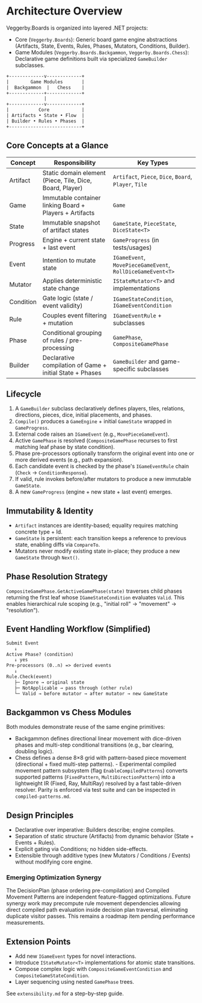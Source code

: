 # Architecture Overview

Veggerby.Boards is organized into layered .NET projects:

- Core (`Veggerby.Boards`): Generic board game engine abstractions (Artifacts, State, Events, Rules, Phases, Mutators, Conditions, Builder).
- Game Modules (`Veggerby.Boards.Backgammon`, `Veggerby.Boards.Chess`): Declarative game definitions built via specialized `GameBuilder` subclasses.

```txt
+-------------v-------------+
|        Game Modules       |
|  Backgammon  |   Chess    |
+-------------+-------------+
              |
+-------------v-------------+
|           Core            |
| Artifacts • State • Flow  |
| Builder • Rules • Phases  |
+---------------------------+
```

## Core Concepts at a Glance

| Concept | Responsibility | Key Types |
|---------|----------------|-----------|
| Artifact | Static domain element (Piece, Tile, Dice, Board, Player) | `Artifact`, `Piece`, `Dice`, `Board`, `Player`, `Tile` |
| Game | Immutable container linking Board + Players + Artifacts | `Game` |
| State | Immutable snapshot of artifact states | `GameState`, `PieceState`, `DiceState<T>` |
| Progress | Engine + current state + last event | `GameProgress` (in tests/usages) |
| Event | Intention to mutate state | `IGameEvent`, `MovePieceGameEvent`, `RollDiceGameEvent<T>` |
| Mutator | Applies deterministic state change | `IStateMutator<T>` and implementations |
| Condition | Gate logic (state / event validity) | `IGameStateCondition`, `IGameEventCondition` |
| Rule | Couples event filtering + mutation | `IGameEventRule` + subclasses |
| Phase | Conditional grouping of rules / pre-processing | `GamePhase`, `CompositeGamePhase` |
| Builder | Declarative compilation of Game + initial State + Phases | `GameBuilder` and game-specific subclasses |

## Lifecycle

1. A `GameBuilder` subclass declaratively defines players, tiles, relations, directions, pieces, dice, initial placements, and phases.
2. `Compile()` produces a `GameEngine` + initial `GameState` wrapped in `GameProgress`.
3. External code raises an `IGameEvent` (e.g., `MovePieceGameEvent`).
4. Active `GamePhase` is resolved (`CompositeGamePhase` recurses to first matching leaf phase by state condition).
5. Phase pre-processors optionally transform the original event into one or more derived events (e.g., path expansion).
6. Each candidate event is checked by the phase's `IGameEventRule` chain (`Check` -> `ConditionResponse`).
7. If valid, rule invokes before/after mutators to produce a new immutable `GameState`.
8. A new `GameProgress` (engine + new state + last event) emerges.

## Immutability & Identity

- `Artifact` instances are identity-based; equality requires matching concrete type + Id.
- `GameState` is persistent: each transition keeps a reference to previous state, enabling diffs via `CompareTo`.
- Mutators never modify existing state in-place; they produce a new `GameState` through `Next()`.

## Phase Resolution Strategy

`CompositeGamePhase.GetActiveGamePhase(state)` traverses child phases returning the first leaf whose `IGameStateCondition` evaluates `Valid`. This enables hierarchical rule scoping (e.g., "initial roll" → "movement" → "resolution").

## Event Handling Workflow (Simplified)

```txt
Submit Event
   ↓
Active Phase? (condition)
   ↓ yes
Pre-processors (0..n) => derived events
   ↓
Rule.Check(event)
   ├─ Ignore → original state
   ├─ NotApplicable → pass through (other rule)
   └─ Valid → before mutator → after mutator → new GameState
```

## Backgammon vs Chess Modules

Both modules demonstrate reuse of the same engine primitives:

- Backgammon defines directional linear movement with dice-driven phases and multi-step conditional transitions (e.g., bar clearing, doubling logic).
- Chess defines a dense 8×8 grid with pattern-based piece movement (directional + fixed multi-step patterns).
      - Experimental compiled movement pattern subsystem (flag `EnableCompiledPatterns`) converts supported patterns
         (`FixedPattern`, `MultiDirectionPattern`) into a lightweight IR (Fixed, Ray, MultiRay) resolved by a fast
         table-driven resolver. Parity is enforced via test suite and can be inspected in `compiled-patterns.md`.

## Design Principles

- Declarative over imperative: Builders describe; engine compiles.
- Separation of static structure (Artifacts) from dynamic behavior (State + Events + Rules).
- Explicit gating via Conditions; no hidden side-effects.
- Extensible through additive types (new Mutators / Conditions / Events) without modifying core engine.

### Emerging Optimization Synergy

The DecisionPlan (phase ordering pre-compilation) and Compiled Movement Patterns are independent feature-flagged
optimizations. Future synergy work may precompute rule movement dependencies allowing direct compiled path
evaluation inside decision plan traversal, eliminating duplicate visitor passes. This remains a roadmap item
pending performance measurements.

## Extension Points

- Add new `IGameEvent` types for novel interactions.
- Introduce `IStateMutator<T>` implementations for atomic state transitions.
- Compose complex logic with `CompositeGameEventCondition` and `CompositeGameStateCondition`.
- Layer sequencing using nested `GamePhase` trees.

See `extensibility.md` for a step-by-step guide.
